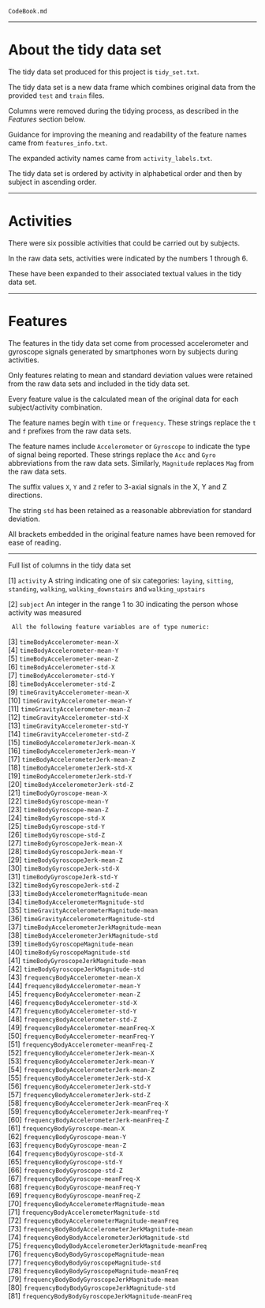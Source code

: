 `CodeBook.md`

---

# About the tidy data set

The tidy data set produced for this project is `tidy_set.txt`.

The tidy data set is a new data frame which combines original data from the provided `test` and `train` files.

Columns were removed during the tidying process, as described in the *Features* section below.

Guidance for improving the meaning and readability of the feature names came from `features_info.txt`.

The expanded activity names came from `activity_labels.txt`.

The tidy data set is ordered by activity in alphabetical order and then by subject in ascending order.

---

# Activities

There were six possible activities that could be carried out by subjects. 

In the raw data sets, activities were indicated by the numbers 1 through 6. 

These have been expanded to their associated textual values in the tidy data set.

---

# Features

The features in the tidy data set come from processed accelerometer and gyroscope signals generated by smartphones worn by subjects during activities.

Only features relating to mean and standard deviation values were retained from the raw data sets and included in the tidy data set. 

Every feature value is the calculated mean of the original data for each subject/activity combination.

The feature names begin with `time` or `frequency`. These strings replace the `t` and `f` prefixes from the raw data sets.

The feature names include `Accelerometer` or `Gyroscope` to indicate the type of signal being reported. These strings replace the `Acc` and `Gyro` abbreviations from the raw data sets. Similarly, `Magnitude` replaces `Mag` from the raw data sets.

The suffix values `X`, `Y` and `Z` refer to 3-axial signals in the X, Y and Z directions.

The string `std` has been retained as a reasonable abbreviation for standard deviation.

All brackets embedded in the original feature names have been removed for ease of reading.

---

Full list of columns in the tidy data set

 [1] `activity` 
     A string indicating one of six categories: `laying`, `sitting`, `standing`, `walking`, `walking_downstairs` and `walking_upstairs`  
                                           
 [2] `subject`
     An integer in the range 1 to 30 indicating the person whose activity was measured

     All the following feature variables are of type numeric:
                                         
 [3] `timeBodyAccelerometer-mean-X`                       
 [4] `timeBodyAccelerometer-mean-Y`                       
 [5] `timeBodyAccelerometer-mean-Z`                        
 [6] `timeBodyAccelerometer-std-X`                       
 [7] `timeBodyAccelerometer-std-Y`                        
 [8] `timeBodyAccelerometer-std-Z`                        
 [9] `timeGravityAccelerometer-mean-X`        
[10] `timeGravityAccelerometer-mean-Y`                     
[11] `timeGravityAccelerometer-mean-Z`                    
[12] `timeGravityAccelerometer-std-X`                    
[13] `timeGravityAccelerometer-std-Y`                     
[14] `timeGravityAccelerometer-std-Z`                     
[15] `timeBodyAccelerometerJerk-mean-X`           
[16] `timeBodyAccelerometerJerk-mean-Y`                   
[17] `timeBodyAccelerometerJerk-mean-Z`                   
[18] `timeBodyAccelerometerJerk-std-X`                   
[19] `timeBodyAccelerometerJerk-std-Y`                    
[20] `timeBodyAccelerometerJerk-std-Z`                    
[21] `timeBodyGyroscope-mean-X`                            
[22] `timeBodyGyroscope-mean-Y`                            
[23] `timeBodyGyroscope-mean-Z`                            
[24] `timeBodyGyroscope-std-X`                            
[25] `timeBodyGyroscope-std-Y`                            
[26] `timeBodyGyroscope-std-Z`                            
[27] `timeBodyGyroscopeJerk-mean-X`                        
[28] `timeBodyGyroscopeJerk-mean-Y`                        
[29] `timeBodyGyroscopeJerk-mean-Z`                        
[30] `timeBodyGyroscopeJerk-std-X`                         
[31] `timeBodyGyroscopeJerk-std-Y`                         
[32] `timeBodyGyroscopeJerk-std-Z`                         
[33] `timeBodyAccelerometerMagnitude-mean`                 
[34] `timeBodyAccelerometerMagnitude-std`             
[35] `timeGravityAccelerometerMagnitude-mean`              
[36] `timeGravityAccelerometerMagnitude-std`            
[37] `timeBodyAccelerometerJerkMagnitude-mean`             
[38] `timeBodyAccelerometerJerkMagnitude-std`            
[39] `timeBodyGyroscopeMagnitude-mean`                     
[40] `timeBodyGyroscopeMagnitude-std`                      
[41] `timeBodyGyroscopeJerkMagnitude-mean`                 
[42] `timeBodyGyroscopeJerkMagnitude-std`                  
[43] `frequencyBodyAccelerometer-mean-X`                  
[44] `frequencyBodyAccelerometer-mean-Y`                  
[45] `frequencyBodyAccelerometer-mean-Z`                   
[46] `frequencyBodyAccelerometer-std-X`                   
[47] `frequencyBodyAccelerometer-std-Y`                   
[48] `frequencyBodyAccelerometer-std-Z`              
[49] `frequencyBodyAccelerometer-meanFreq-X`              
[50] `frequencyBodyAccelerometer-meanFreq-Y`              
[51] `frequencyBodyAccelerometer-meanFreq-Z`              
[52] `frequencyBodyAccelerometerJerk-mean-X`              
[53] `frequencyBodyAccelerometerJerk-mean-Y`              
[54] `frequencyBodyAccelerometerJerk-mean-Z`               
[55] `frequencyBodyAccelerometerJerk-std-X`               
[56] `frequencyBodyAccelerometerJerk-std-Y`               
[57] `frequencyBodyAccelerometerJerk-std-Z`          
[58] `frequencyBodyAccelerometerJerk-meanFreq-X`          
[59] `frequencyBodyAccelerometerJerk-meanFreq-Y`          
[60] `frequencyBodyAccelerometerJerk-meanFreq-Z`          
[61] `frequencyBodyGyroscope-mean-X`                      
[62] `frequencyBodyGyroscope-mean-Y`                      
[63] `frequencyBodyGyroscope-mean-Z`                       
[64] `frequencyBodyGyroscope-std-X`                        
[65] `frequencyBodyGyroscope-std-Y`                        
[66] `frequencyBodyGyroscope-std-Z`                        
[67] `frequencyBodyGyroscope-meanFreq-X`                   
[68] `frequencyBodyGyroscope-meanFreq-Y`                   
[69] `frequencyBodyGyroscope-meanFreq-Z`                   
[70] `frequencyBodyAccelerometerMagnitude-mean`            
[71] `frequencyBodyAccelerometerMagnitude-std`             
[72] `frequencyBodyAccelerometerMagnitude-meanFreq`        
[73] `frequencyBodyBodyAccelerometerJerkMagnitude-mean`    
[74] `frequencyBodyBodyAccelerometerJerkMagnitude-std`     
[75] `frequencyBodyBodyAccelerometerJerkMagnitude-meanFreq`            
[76] `frequencyBodyBodyGyroscopeMagnitude-mean`            
[77] `frequencyBodyBodyGyroscopeMagnitude-std`             
[78] `frequencyBodyBodyGyroscopeMagnitude-meanFreq`       
[79] `frequencyBodyBodyGyroscopeJerkMagnitude-mean`        
[80] `frequencyBodyBodyGyroscopeJerkMagnitude-std`         
[81] `frequencyBodyBodyGyroscopeJerkMagnitude-meanFreq`            






